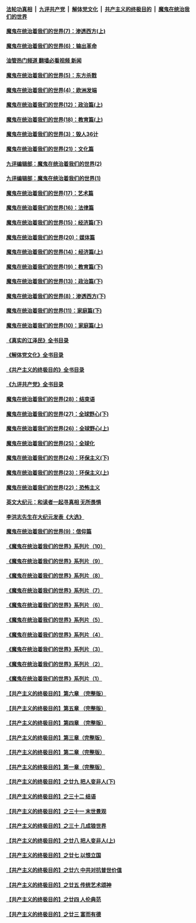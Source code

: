 ####  [法轮功真相](../../../../basic/blob/master/README.md?t=10151231) &nbsp;|&nbsp; [九评共产党](../../../../9ping.md/blob/master/README.md?t=10151231) &nbsp;|&nbsp; [解体党文化](../../../../jtdwh.md/blob/master/README.md?t=10151231)  &nbsp;|&nbsp; [共产主义的终极目的](../../../../gczydzjmd.md/blob/master/README.md?t=10151231) &nbsp;|&nbsp; [魔鬼在统治我们的世界](../../../../mgztzwmdsj.md/blob/master/README.md?t=10151231) 

#### [魔鬼在统治着我们的世界(7)：渗透西方(上)](../pages/nsc422/n10426013.md?t=10151231) 

#### [魔鬼在统治着我们的世界(6)：输出革命](../pages/nsc422/n10421536.md?t=10151231) 

#### [油管热门频道 翻墙必看视频 新闻](http://209.250.226.216:81/youtube.html?10151231)

#### [魔鬼在统治着我们的世界(5)：东方杀戮](../pages/nsc422/n10417707.md?t=10151231) 

#### [魔鬼在统治着我们的世界(4)：欧洲发端](../pages/nsc422/n10414890.md?t=10151231) 

#### [魔鬼在统治着我们的世界(12)：政治篇(上)](../pages/nsc422/n10444576.md?t=10151231) 

#### [魔鬼在统治着我们的世界(18)：教育篇(上)](../pages/nsc422/n10526970.md?t=10151231) 

#### [魔鬼在统治着我们的世界(3)：毁人36计](../pages/nsc422/n10411583.md?t=10151231) 

#### [魔鬼在统治着我们的世界(21)：文化篇](../pages/nsc422/n10597706.md?t=10151231) 

#### [九评编辑部：魔鬼在统治着我们的世界(2)](../pages/nsc422/n10410036.md?t=10151231) 

#### [九评编辑部：魔鬼在统治着我们的世界(1)](../pages/nsc422/n10406825.md?t=10151231) 

#### [魔鬼在统治着我们的世界(17)：艺术篇](../pages/nsc422/n10499093.md?t=10151231) 

#### [魔鬼在统治着我们的世界(16)：法律篇](../pages/nsc422/n10485969.md?t=10151231) 

#### [魔鬼在统治着我们的世界(15)：经济篇(下)](../pages/nsc422/n10469975.md?t=10151231) 

#### [魔鬼在统治着我们的世界(20)：媒体篇](../pages/nsc422/n10586579.md?t=10151231) 

#### [魔鬼在统治着我们的世界(14)：经济篇(上)](../pages/nsc422/n10457370.md?t=10151231) 

#### [魔鬼在统治着我们的世界(19)：教育篇(下)](../pages/nsc422/n10564808.md?t=10151231) 

#### [魔鬼在统治着我们的世界(13)：政治篇(下)](../pages/nsc422/n10448270.md?t=10151231) 

#### [魔鬼在统治着我们的世界(8)：渗透西方(下)](../pages/nsc422/n10429603.md?t=10151231) 

#### [魔鬼在统治着我们的世界(11)：家庭篇(下)](../pages/nsc422/n10440961.md?t=10151231) 

#### [魔鬼在统治着我们的世界(10)：家庭篇(上)](../pages/nsc422/n10435448.md?t=10151231) 

#### [《真实的江泽民》全书目录](../pages/nsc422/n13721399.md?t=10151231) 

#### [《解体党文化》全书目录](../pages/nsc422/n13721157.md?t=10151231) 

#### [《共产主义的终极目的》全书目录](../pages/nsc422/n13721048.md?t=10151231) 

#### [《九评共产党》全书目录](../pages/nsc422/n13708085.md?t=10151231) 

#### [魔鬼在统治着我们的世界(28)：结束语](../pages/nsc422/n10936246.md?t=10151231) 

#### [魔鬼在统治着我们的世界(27)：全球野心(下)](../pages/nsc422/n10928319.md?t=10151231) 

#### [魔鬼在统治着我们的世界(26)：全球野心(上)](../pages/nsc422/n10900318.md?t=10151231) 

#### [魔鬼在统治着我们的世界(25)：全球化](../pages/nsc422/n10788205.md?t=10151231) 

#### [魔鬼在统治着我们的世界(24)：环保主义(下)](../pages/nsc422/n10695307.md?t=10151231) 

#### [魔鬼在统治着我们的世界(23)：环保主义(上)](../pages/nsc422/n10688613.md?t=10151231) 

#### [魔鬼在统治着我们的世界(22)：恐怖主义](../pages/nsc422/n10614727.md?t=10151231) 

#### [英文大纪元：和读者一起寻真相 无所畏惧](../pages/nsc422/n12542027.md?t=10151231) 

#### [李洪志先生在大纪元发表《大选》](../pages/nsc422/n12534746.md?t=10151231) 

#### [魔鬼在统治着我们的世界(9)：信仰篇](../pages/nsc422/n10432159.md?t=10151231) 

#### [《魔鬼在统治着我们的世界》系列片（10）](../pages/nsc422/n12292670.md?t=10151231) 

#### [《魔鬼在统治着我们的世界》系列片（9）](../pages/nsc422/n12290859.md?t=10151231) 

#### [《魔鬼在统治着我们的世界》系列片（8）](../pages/nsc422/n12287445.md?t=10151231) 

#### [《魔鬼在统治着我们的世界》系列片（7）](../pages/nsc422/n12283425.md?t=10151231) 

#### [《魔鬼在统治着我们的世界》系列片（6）](../pages/nsc422/n12282314.md?t=10151231) 

#### [《魔鬼在统治着我们的世界》系列片（5）](../pages/nsc422/n12281419.md?t=10151231) 

#### [《魔鬼在统治着我们的世界》系列片（4）](../pages/nsc422/n12274024.md?t=10151231) 

#### [《魔鬼在统治着我们的世界》系列片（3）](../pages/nsc422/n12271322.md?t=10151231) 

#### [《魔鬼在统治着我们的世界》系列片（2）](../pages/nsc422/n12269049.md?t=10151231) 

#### [《魔鬼在统治着我们的世界》系列片（1）](../pages/nsc422/n12267575.md?t=10151231) 

#### [【共产主义的终极目的】第六章 （完整版）](../pages/nsc422/n11428913.md?t=10151231) 

#### [【共产主义的终极目的】第五章 （完整版）](../pages/nsc422/n11428912.md?t=10151231) 

#### [【共产主义的终极目的】第四章 （完整版）](../pages/nsc422/n11428907.md?t=10151231) 

#### [【共产主义的终极目的】第三章（完整版）](../pages/nsc422/n11428848.md?t=10151231) 

#### [【共产主义的终极目的】第二章（完整版）](../pages/nsc422/n11428831.md?t=10151231) 

#### [【共产主义的终极目的】第一章（完整版）](../pages/nsc422/n11417651.md?t=10151231) 

#### [【共产主义的终极目的】之廿九 把人变非人(下)](../pages/nsc422/n11344140.md?t=10151231) 

#### [【共产主义的终极目的】之三十二 结语](../pages/nsc422/n11360535.md?t=10151231) 

#### [【共产主义的终极目的】之三十一 末世景观](../pages/nsc422/n11351129.md?t=10151231) 

#### [【共产主义的终极目的】之三十 几成狼世界](../pages/nsc422/n11348280.md?t=10151231) 

#### [【共产主义的终极目的】之廿八 把人变非人(上)](../pages/nsc422/n11340492.md?t=10151231) 

#### [【共产主义的终极目的】之廿七 以恨立国](../pages/nsc422/n11336944.md?t=10151231) 

#### [【共产主义的终极目的】之廿六 中共对抗普世价值](../pages/nsc422/n11324785.md?t=10151231) 

#### [【共产主义的终极目的】之廿五 传统艺术颂神](../pages/nsc422/n11296396.md?t=10151231) 

#### [【共产主义的终极目的】之廿四 人伦典范](../pages/nsc422/n11296397.md?t=10151231) 

#### [【共产主义的终极目的】之廿三 富而有德](../pages/nsc422/n11283598.md?t=10151231) 

<img src='http://gfw-breaker.win/goodnews/indexes/nsc422.md' width='0px' height='0px'/>
